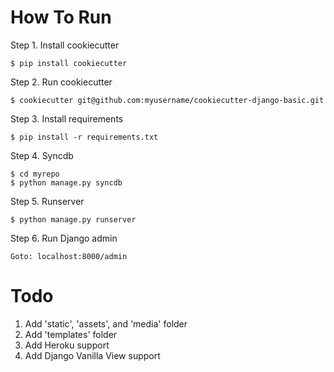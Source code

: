 How To Run
==========

Step 1. Install cookiecutter
```   
$ pip install cookiecutter      
```
Step 2. Run cookiecutter 
```
$ cookiecutter git@github.com:myusername/cookiecutter-django-basic.git

```
Step 3. Install requirements
```
$ pip install -r requirements.txt
```

Step 4. Syncdb
```
$ cd myrepo
$ python manage.py syncdb
```
Step 5. Runserver
```    
$ python manage.py runserver
```
Step 6. Run Django admin
```
Goto: localhost:8000/admin
```
Todo
=====
1. Add 'static', 'assets', and 'media' folder
2. Add 'templates' folder
1. Add Heroku support
2. Add Django Vanilla View support
